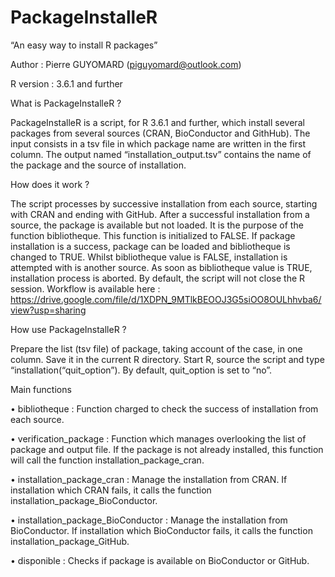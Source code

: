 # PackageInstalleR


“An easy way to install R packages”

Author : Pierre GUYOMARD (piguyomard@outlook.com)

R version : 3.6.1 and further



What is PackageInstalleR ?

PackageInstalleR is a script, for R 3.6.1 and further, which install several packages from several sources (CRAN, BioConductor and GithHub). The input consists in a tsv file in which package name are written in the first column. The output named “installation_output.tsv” contains the name of the package and the source of installation.



How does it work ?

The script processes by successive installation from each source, starting with CRAN and ending with GitHub. After a successful installation from a source, the package is available but not loaded. It is the purpose of the function bibliotheque. This function is initialized to FALSE. If package installation is a success, package can be loaded and bibliotheque is changed to TRUE. Whilst bibliotheque value is FALSE, installation is attempted with is another source. As soon as bibliotheque value is TRUE, installation process is aborted. By default, the script will not close the R session. Workflow is available here :
https://drive.google.com/file/d/1XDPN_9MTlkBEOOJ3G5siOO8OULhhvba6/view?usp=sharing



How use PackageInstalleR ?

Prepare the list (tsv file) of package, taking account of the case, in one column. Save it in the current R directory.
Start R, source the script and type “installation(“quit_option”). By default, quit_option is set to “no”.



Main functions

•	bibliotheque : 
Function charged to check the success of installation from each source.

•	verification_package : 
Function which manages overlooking the list of package and output file. If the package is not already installed, this function will call the function installation_package_cran.

•	installation_package_cran : 
Manage the installation from CRAN. If installation which CRAN fails, it calls the function installation_package_BioConductor.

•	installation_package_BioConductor : 
Manage the installation from BioConductor. If installation which BioConductor fails, it calls the function installation_package_GitHub.

•	disponible : 
Checks if package is available on BioConductor or GitHub.

